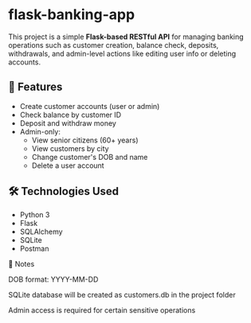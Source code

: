 # flask-banking-app

This project is a simple **Flask-based RESTful API** for managing banking operations such as customer creation, balance check, deposits, withdrawals, and admin-level actions like editing user info or deleting accounts.

## 📌 Features

- Create customer accounts (user or admin)
- Check balance by customer ID
- Deposit and withdraw money
- Admin-only:
  - View senior citizens (60+ years)
  - View customers by city
  - Change customer's DOB and name
  - Delete a user account

## 🛠️ Technologies Used

- Python 3
- Flask
- SQLAlchemy
- SQLite
- Postman



📝 Notes

DOB format: YYYY-MM-DD

SQLite database will be created as customers.db in the project folder

Admin access is required for certain sensitive operations
